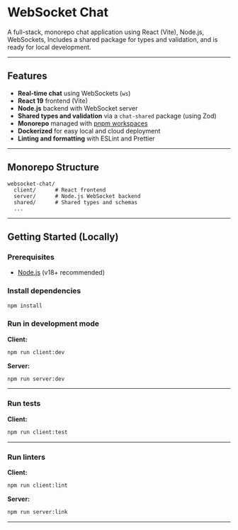 # WebSocket Chat

A full-stack, monorepo chat application using React (Vite), Node.js, WebSockets,
Includes a shared package for types and validation, and is ready for local development.

---

## Features

- **Real-time chat** using WebSockets (`ws`)
- **React 19** frontend (Vite)
- **Node.js** backend with WebSocket server
- **Shared types and validation** via a `chat-shared` package (using Zod)
- **Monorepo** managed with [pnpm workspaces](https://pnpm.io/workspaces)
- **Dockerized** for easy local and cloud deployment
- **Linting and formatting** with ESLint and Prettier

---

## Monorepo Structure

```
websocket-chat/
  client/      # React frontend
  server/      # Node.js WebSocket backend
  shared/      # Shared types and schemas
  ...
```

---

## Getting Started (Locally)

### Prerequisites

- [Node.js](https://nodejs.org/) (v18+ recommended)

### Install dependencies

```sh
npm install
```

### Run in development mode

**Client:**

```sh
npm run client:dev
```

**Server:**

```sh
npm run server:dev
```

---

### Run tests

**Client:**

```sh
npm run client:test
```

---

### Run linters

**Client:**

```sh
npm run client:lint
```

**Server:**

```sh
npm run server:link
```

---
